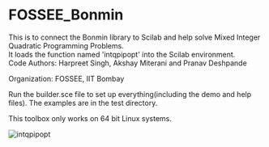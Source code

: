 # FOSSEE_Bonmin
This is to connect the Bonmin library to Scilab and help solve Mixed Integer Quadratic Programming Problems.    
It loads the function named 'intqpipopt' into the Scilab environment.  
Code Authors: Harpreet Singh, Akshay Miterani and Pranav Deshpande   

Organization: FOSSEE, IIT Bombay  

Run the builder.sce file to set up everything(including the demo and help files). The examples are in the test directory.  

This toolbox only works on 64 bit Linux systems.  

![intqpipopt](https://github.com/universecoder/FOSSEE_Bonmin/blob/master/intqpipopt.png)

